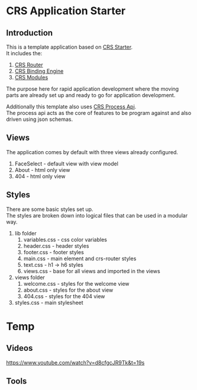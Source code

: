 # CRS Application Starter

## Introduction

This is a template application based on [CRS Starter](https://github.com/caperaven/crs-starter).  
It includes the:
1. [CRS Router](https://github.com/caperaven/crs-router)
2. [CRS Binding Engine](https://github.com/caperaven/crs-binding/)
3. [CRS Modules](https://github.com/caperaven/crs-modules)

The purpose here for rapid application development where the moving parts are already set up and ready to go for application development.

Additionally this template also uses [CRS Process Api](https://github.com/caperaven/crs-process-api).  
The process api acts as the core of features to be program against and also driven using json schemas.

## Views
The application comes by default with three views already configured.

1. FaceSelect - default view with view model
2. About - html only view
3. 404 - html only view

## Styles
There are some basic styles set up.  
The styles are broken down into logical files that can be used in a modular way.

1. lib folder
    1. variables.css - css color variables
    1. header.css - header styles
    1. footer.css - footer styles
    1. main.css - main element and crs-router styles
    1. text.css - h1 -> h6 styles
    1. views.css - base for all views and imported in the views
1. views folder
    1. welcome.css - styles for the welcome view
    1. about.css - styles for the about view
    1. 404.css - styles for the 404 view
1. styles.css - main stylesheet

# Temp

## Videos
https://www.youtube.com/watch?v=d8cfgcJR9Tk&t=19s

## Tools


